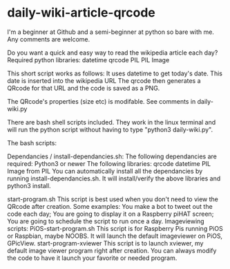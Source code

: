 # daily-wiki-article-qrcode
I'm a beginner at Github and a semi-beginner at python so bare with me. Any comments are welcome.

Do you want a quick and easy way to read the wikipedia article each day?
Required python libraries:
datetime
qrcode
PIL
PIL Image

This short script works as follows:
It uses datetime to get today's date.
This date is inserted into the wikipedia URL
The qrcode then generates a QRcode for that URL and the code is saved as a PNG.

The QRcode's properties (size etc) is modifable. See comments in daily-wiki.py

There are bash shell scripts included. 
They work in the linux terminal and will run the python script without
having to type "python3 daily-wiki.py".

The bash scripts: 

Dependancies / install-dependancies.sh:
  The following dependancies are required:
    Python3 or newer
    The following libraries:
    qrcode
    datetime
    PIL
    Image from PIL
  You can automatically install all the dependancies by running
  install-dependancies.sh. It will install/verify the above libraries
  and python3 install.

  start-program.sh 
    This script is best used when you don't need to view the QRcode after creation.
    Some examples:
      You make a bot to tweet out the code each day;
      You are going to display it on a Raspberry piHAT screen;
      You are going to schedule the script to run once a day.
  Imageviewing scripts:
  PiOS-start-program.sh
    This script is for Raspberry Pis running PiOS or Raspbian, maybe NOOBS.
    It will launch the default imageviewer on PiOS, GPicView. 
  start-program-xviewer
    This script is to launch xviewer, my default image viewer program right after creation.
    You can always modify the code to have it launch your favorite or needed program. 
